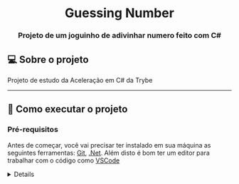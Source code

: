 <h1 align="center">Guessing Number</h1>

<h3 align="center">Projeto de um joguinho de adivinhar numero feito com C#</h3>

## 💻 Sobre o projeto

Projeto de estudo da Aceleração em C# da Trybe

---
## 🚀 Como executar o projeto

### Pré-requisitos

Antes de começar, você vai precisar ter instalado em sua máquina as seguintes ferramentas:
[Git](https://git-scm.com), [.Net](https://dotnet.microsoft.com/en-us/). 
Além disto é bom ter um editor para trabalhar com o código como [VSCode](https://code.visualstudio.com/)
<details>

```bash

# Clone este repositório
$ git clone git@github.com:serjofrancisco/GuessingNumber.git

# Acesse a pasta do projeto no terminal/cmd
$ cd GuessingNumber

# Instale as dependências
$ dotnet restore

# Execute a aplicação em modo de desenvolvimento
$ dotnet run

# O projeto rodará no terminal

```
</details>
